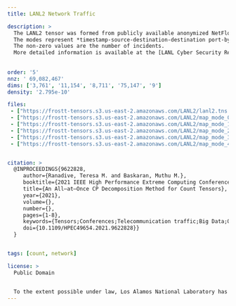 ```yaml
---
title: LANL2 Network Traffic

description: >
  The LANL2 tensor was formed from publicly available anonymized NetFlow data collected over 58 days, published by Los Alamos National Laboratories (LANL).
  The modes represent *timestamp-source-destination-destination port-bytes* where the timestamp is binned by 10 minute intervals and the number of bytes transferred is binned in logarithmic scale.
  The non-zero values are the number of incidents.
  More detailed information is available at the [LANL Cyber Security Research Data Sets](https://csr.lanl.gov/data/cyber1/) website.
  
  
order: '5'
nnz: ' 69,082,467'
dims: ['3,761', '11,154', '8,711', '75,147', '9']
density: '2.795e-10'

files:
 - ["https://frostt-tensors.s3.us-east-2.amazonaws.com/LANL2/lanl2.tns.gz", LANL2 NetFlow tensor]
 - ["https://frostt-tensors.s3.us-east-2.amazonaws.com/LANL2/map_mode_0.map.gz", Timestamp]
 - ["https://frostt-tensors.s3.us-east-2.amazonaws.com/LANL2/map_mode_1.map.gz", Source device]
 - ["https://frostt-tensors.s3.us-east-2.amazonaws.com/LANL2/map_mode_2.map.gz", Destination device]
 - ["https://frostt-tensors.s3.us-east-2.amazonaws.com/LANL2/map_mode_3.map.gz", Destination port]
 - ["https://frostt-tensors.s3.us-east-2.amazonaws.com/LANL2/map_mode_4.map.gz", Bytes transferred]


citation: >
  @INPROCEEDINGS{9622828,
     author={Ranadive, Teresa M. and Baskaran, Muthu M.},
     booktitle={2021 IEEE High Performance Extreme Computing Conference (HPEC)},
     title={An All–at–Once CP Decomposition Method for Count Tensors}, 
     year={2021},
     volume={},
     number={},
     pages={1-8},
     keywords={Tensors;Conferences;Telecommunication traffic;Big Data;Optimization;Big Data Analytics;Count Tensor Decomposition;Generalized Gauss-Newton;High Performance Computing},
     doi={10.1109/HPEC49654.2021.9622828}}
  }


tags: [count, network]

license: >
  Public Domain


  To the extent possible under law, Los Alamos National Laboratory has waived all copyright and related or neighboring rights to Comprehensive, Multi-Source Cyber-Security Events. This work is published from: United States.
---
```

